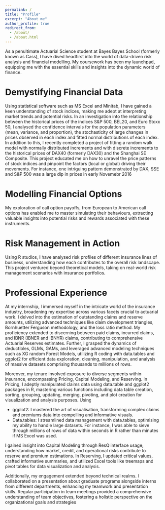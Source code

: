 ```yaml
---
permalink: /
title: "Profile"
excerpt: "About me"
author_profile: true
redirect_from: 
  - /about/
  - /about.html
---
```




As a penultimate Actuarial Science student at Bayes Bayes School (formerly known as Cass), I have dived headfirst into the world of data-driven risk analysis and financial modelling. My coursework has been my launchpad, equipping me with the essential skills and insights into the dynamic world of finance.

Demystifying Financial Data
======
Using statistical software such as MS Excel and Minitab, I have gained a keen understanding of stock indices, making me adept at interpreting market trends and potential risks. In an investigation into the relationship between the historical prices of the indices S&P 500, BEL20, and Euro Stoxx 50, I analysed the confidence intervals for the population parameters (mean, variance, and proportion), the stochasticity of large changes in prices observed in each index and fitted normal distributions of each index. In addition to this, I recently completed a project of fitting a random walk model with normally distributed increments and with discrete increments to the historical prices of DAX40 (formerly DAX30) and the Shanghai SE Composite. This project educated me on how to unravel the price patterns of stock indices and pinpoint the factors (local or global) driving their movements. For instance, one intriguing pattern demonstrated by DAX, SSE and S&P 500 was a large dip in prices in early Novemebr 2016

Modelling Financial Options
======
My exploration of call option payoffs, from European to American call options has enabled me to master simulating their behaviours, extracting valuable insights into potential risks and rewards associated with these instruments.

Risk Management in Action
======
Using R studios, I have analysed risk profiles of different insurance lines of business, understanding how each contributes to the overall risk landscape. This project ventured beyond theoretical models, taking on real-world risk management scenarios with insurance portfolios.

Professional Experience
======
At my internship, I immersed myself in the intricate world of the insurance industry, broadening my expertise across various facets crucial to actuarial work. I delved into the estimation of outstanding claims and reserve amounts, utilizing advanced techniques like claim development triangles, Bornhuetter Ferguson methodology, and the loss ratio method. My proficiency extended to discerning between paid claims, incurred claims, and IBNR (IBNER and IBNYR) claims, contributing to comprehensive Actuarial Reserves estimates. Further, I grasped the dynamics of deductibles, GLMs, GAMs, and leveraged advanced modeling techniques such as XG random Forest Models, utilizing R coding with data.tables and ggplot2 for efficient data exploration, cleaning, manipulation, and analysis of massive datasets comprising thousands to millions of rows.

Moreover, my tenure involved exposure to diverse segments within insurance, encompassing Pricing, Capital Modeling, and Reserving. In Pricing, I adeptly manipulated claims data using data.table and ggplot2 packages in R, mastering various functions including data table creation, sorting, grouping, updating, merging, pivoting, and plot creation for visualization and analysis purposes. Using
 * ggplot2: I mastered the art of visualisation, transforming complex claims and premiums data into compelling and informative visuals.
  * Data.tables: I streamlined data management with data.tables, optimising my ability to handle large datasets. For instance, I was able to sieve through millions of rows of data within seconds in R rather than minutes if MS Excel was used.

I gained insight into Capital Modeling through ResQ interface usage, understanding how market, credit, and operational risks contribute to reserve and premium estimations. In Reserving, I updated critical values, crafted informative summaries, and utilized Excel tools like treemaps and pivot tables for data visualization and analysis.

Additionally, my engagement extended beyond technical realms. I collaborated on a presentation about graduate programs alongside interns from different departments, enhancing my teamwork and presentation skills. Regular participation in team meetings provided a comprehensive understanding of team objectives, fostering a holistic perspective on the organizational goals and strategies
